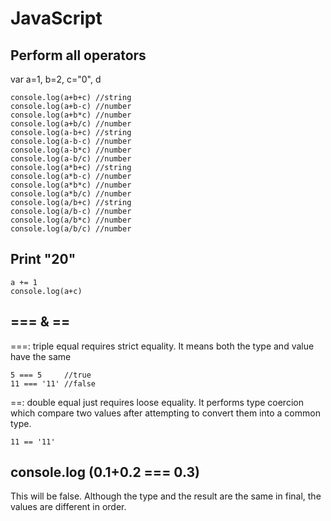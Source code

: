 # JavaScript

## Perform all operators

var a=1, b=2, c="0", d

```
console.log(a+b+c) //string
console.log(a+b-c) //number
console.log(a+b*c) //number
console.log(a+b/c) //number
console.log(a-b+c) //string
console.log(a-b-c) //number
console.log(a-b*c) //number
console.log(a-b/c) //number
console.log(a*b+c) //string
console.log(a*b-c) //number
console.log(a*b*c) //number
console.log(a*b/c) //number
console.log(a/b+c) //string
console.log(a/b-c) //number
console.log(a/b*c) //number
console.log(a/b/c) //number
```
## Print "20"

```
a += 1
console.log(a+c)
```

## === & ==

===: triple equal requires strict equality. It means both the type and value have the same

```
5 === 5     //true
11 === '11' //false
```

==: double equal just requires loose equality. It performs type coercion which compare two values after attempting to convert them into a common type.

```
11 == '11'
```

## console.log (0.1+0.2 === 0.3)

This will be false. Although the type and the result are the same in final, the values are different in order.